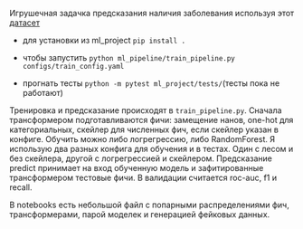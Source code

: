 Игрушечная задачка предсказания наличия заболевания используя этот [датасет](https://www.kaggle.com/ronitf/heart-disease-uci)

* для установки из ml_project ```pip install .```

* чтобы запустить ```python ml_pipeline/train_pipeline.py configs/train_config.yaml```

* прогнать тесты ```python -m pytest ml_project/tests/```(тесты пока не работают)

Тренировка и предсказание происходят в ```train_pipeline.py```. Сначала трансформером подготавливаются фичи: замещение нанов, one-hot для категориальных, скейлер для численных фич, если скейлер указан в конфиге. Обучить можно либо логрегрессию, либо RandomForest. Я использую два разных конфига для обучения и в тестах. Один с лесом и без скейлера, другой с логрегрессией и скейлером. Предсказание predict принимает на вход обученную модель и зафитированные трансформером тестовые фичи. В валидации считается roc-auc, f1 и recall.

В notebooks есть небольшой файл с попарными распределениями фич, трансформерами, парой моделек и генерацией фейковых данных.
